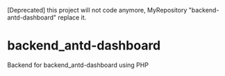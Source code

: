 [Deprecated] this project will not code anymore, MyRepository "backend-antd-dashboard" replace it.
# backend_antd-dashboard
Backend for backend_antd-dashboard using PHP
